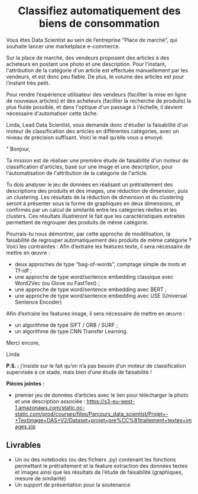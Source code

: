 <h1 align="center">Classifiez automatiquement des biens de consommation</h1>

Vous êtes Data Scientist au sein de l’entreprise "Place de marché”, qui souhaite lancer une marketplace e-commerce.

Sur la place de marché, des vendeurs proposent des articles à des acheteurs en postant une photo et une description.
Pour l'instant, l'attribution de la catégorie d'un article est effectuée manuellement par les vendeurs, et est donc peu fiable. De plus, le volume des articles est pour l’instant très
petit.

Pour rendre l’expérience utilisateur des vendeurs (faciliter la mise en ligne de nouveaux articles) et des acheteurs (faciliter la recherche de produits) la plus fluide possible, et dans
l'optique d'un passage à l'échelle, il devient nécessaire d'automatiser cette tâche.

Linda, Lead Data Scientist, vous demande donc d'étudier la faisabilité d'un moteur de classification des articles en différentes catégories, avec un niveau de précision suffisant.
Voici le mail qu’elle vous a envoyé.

" Bonjour,

Ta mission est de réaliser une première étude de faisabilité d'un moteur de classification d'articles, basé sur une image et une description, pour l'automatisation
de l'attribution de la catégorie de l'article.

Tu dois analyser le jeu de données en réalisant un prétraitement des descriptions des produits et des images, une réduction de dimension, puis un clustering. Les
résultats de la réduction de dimension et du clustering seront à présenter sous la forme de graphiques en deux dimensions, et confirmés par un calcul de similarité entre les catégories réelles et les clusters. Ces résultats illustreront le fait que les caractéristiques extraites permettent de regrouper des produits de même catégorie.

Pourrais-tu nous démontrer, par cette approche de modélisation, la faisabilité de regrouper automatiquement des produits de même catégorie ? Voici les contraintes : Afin d’extraire les features texte, il sera nécessaire de mettre en œuvre : 

- deux approches de type “bag-of-words”, comptage simple de mots et Tf-idf ;
- une approche de type word/sentence embedding classique avec Word2Vec (ou Glove ou FastText) ;
- une approche de type word/sentence embedding avec BERT ;
- une approche de type word/sentence embedding avec USE (Universal Sentence Encoder)

Afin d’extraire les features image, il sera nécessaire de mettre en œuvre :

- un algorithme de type SIFT / ORB / SURF ;
- un algorithme de type CNN Transfer Learning.

Merci encore,

Linda

**P.S. :** j’insiste sur le fait qu’on n’a pas besoin d’un moteur de classification supervisée à ce stade, mais bien d’une étude de faisabilité !

**Pièces jointes :**

- premier jeu de données d’articles avec le lien pour télécharger la photo et une description associée : https://s3-eu-west-1.amazonaws.com/static.oc-static.com/prod/courses/files/Parcours_data_scientist/Projet+-+Textimage+DAS+V2/Dataset+projet+pre%CC%81traitement+textes+images.zip

<h2 align="left">Livrables</h2>

- Un ou des notebooks (ou des fichiers .py) contenant les fonctions permettant le prétraitement et la feature extraction des données textes et images ainsi que les résultats de l’étude de faisabilité (graphiques, mesure de similarité) 
- Un support de présentation pour la soutenance








